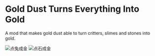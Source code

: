 # Gold Dust Turns Everything Into Gold
A mod that makes gold dust able to turn critters, slimes and stones into gold.

![点兔成金](https://user-images.githubusercontent.com/35227653/162561253-a34eaa92-dc68-4f4a-96c2-39fe1738dfc5.gif)
![点石成金](https://user-images.githubusercontent.com/35227653/162561256-86ac43d1-808a-4771-a331-291f2f4db596.gif)
